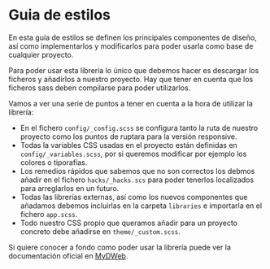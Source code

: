 # Guia de estilos
En esta guía de estilos se definen los principales componentes de diseño, así como implementarlos y modificarlos para poder usarla como base de cualquier proyecto.

Para poder usar esta librería lo único que debemos hacer es descargar los ficheros y añadirlos a nuestro proyecto. Hay que tener en cuenta que los ficheros sass deben compilarse para poder utilizarlos.

Vamos a ver una serie de puntos a tener en cuenta a la hora de utilizar la librería:
-   En el fichero `config/_config.scss` se configura tanto la ruta de nuestro proyecto como los puntos de ruptara para la versión responsive.
-   Todas la variables CSS usadas en el proyecto están definidas en `config/_variables.scss`, por si queremos modificar por ejemplo los colores o tiporafías.
-   Los remedios rápidos que sabemos que no son correctos los debmos añadir en el fichero `hacks/_hacks.scs` para poder tenerlos localizados para arreglarlos en un futuro.
-   Todas las librerías externas, así como los nuevos componentes que añadamos debemos incluirlas en la carpeta `libraries` e importarla en el fichero `app.scss`.
-   Todo nuestro CSS propio que queramos añadir para un proyecto concreto debe añadirse en `theme/_custom.scss`.

Si quiere conocer a fondo como poder usar la librería puede ver la documentación oficial en [MyDWeb](https://mydweb.es/stylesguide).